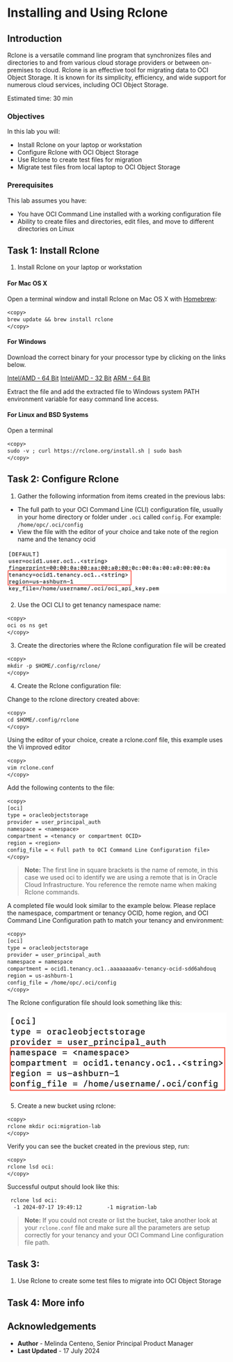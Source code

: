 # Installing and Using Rclone

## Introduction
Rclone is a versatile command line program that synchronizes files and directories to and from various cloud storage providers or between on-premises to cloud. Rclone is an effective tool for migrating data to OCI Object Storage. It is known for its simplicity, efficiency, and wide support for numerous cloud services, including OCI Object Storage. 

Estimated time: 30 min

### Objectives

In this lab you will:
- Install Rclone on your laptop or workstation
- Configure Rclone with OCI Object Storage
- Use Rclone to create test files for migration
- Migrate test files from local laptop to OCI Object Storage

### Prerequisites

This lab assumes you have:
* You have OCI Command Line installed with a working configuration file
* Ability to create files and directories, edit files, and move to different directories on Linux

## Task 1: Install Rclone

1. Install Rclone on your laptop or workstation

#### For Mac OS X

Open a terminal window and install Rclone on Mac OS X with [Homebrew](https://docs.brew.sh/Installation):

  ```
  <copy>
  brew update && brew install rclone
  </copy>
  ```

#### For Windows

Download the correct binary for your processor type by clicking on the links below.

  [Intel/AMD - 64 Bit](https://downloads.rclone.org/rclone-current-windows-amd64.zip)
  [Intel/AMD - 32 Bit](https://downloads.rclone.org/rclone-current-windows-386.zip)
  [ARM - 64 Bit](https://downloads.rclone.org/rclone-current-windows-arm64.zip)

Extract the file and add the extracted file to Windows system PATH environment variable for easy command line access.

#### For Linux and BSD Systems

Open a terminal
  ```
  <copy>
  sudo -v ; curl https://rclone.org/install.sh | sudo bash
  </copy>
  ```

## Task 2: Configure Rclone

1. Gather the following information from items created in the previous labs:

  * The full path to your OCI Command Line (CLI) configuration file, usually in your home directory or folder under `.oci` called `config`. For example: `/home/opc/.oci/config`
  * View the file with the editor of your choice and take note of the region name and the tenancy ocid
 
   ![Image of OCI configuration file](images/config_file.png)

2. Use the OCI CLI to get tenancy namespace name:

  ```
  <copy>
  oci os ns get
  </copy>
  ```

3. Create the directories where the Rclone configuration file will be created

  ```
  <copy>
  mkdir -p $HOME/.config/rclone/
  </copy>
  ```

4. Create the Rclone configuration file:

Change to the rclone directory created above:

  ```
  <copy>
  cd $HOME/.config/rclone
  </copy>
  ```

Using the editor of your choice, create a rclone.conf file, this example uses the Vi improved editor

  ```
  <copy>
  vim rclone.conf
  </copy>
  ```

Add the following contents to the file:

  ```
  <copy>
  [oci]
  type = oracleobjectstorage
  provider = user_principal_auth
  namespace = <namespace>
  compartment = <tenancy or compartment OCID>
  region = <region>
  config_file = < Full path to OCI Command Line Configuration file>
  </copy>
  ```
> **Note:** The first line in square brackets is the name of remote, in this case we used oci to identify we are using a remote that is in Oracle Cloud Infrastructure. You reference the remote name when making Rclone commands.

A completed file would look similar to the example below. Please replace the namespace, compartment or tenancy OCID, home region, and OCI Command Line Configuration path to match your tenancy and environment:

  ```
  <copy>
  [oci]
  type = oracleobjectstorage
  provider = user_principal_auth
  namespace = namespace
  compartment = ocid1.tenancy.oc1..aaaaaaaa6v-tenancy-ocid-sdd6ahdouq
  region = us-ashburn-1
  config_file = /home/opc/.oci/config
  </copy>
  ```

The Rclone configuration file should look something like this:

   ![Image of Rclone configuration file](images/rclone_conf.png)

5. Create a new bucket using rclone:

  ```
  <copy>
  rclone mkdir oci:migration-lab
  </copy>
  ```

Verify you can see the bucket created in the previous step, run:
  ```
  <copy>
  rclone lsd oci:
  </copy>
  ```
Successful output should look like this:
  ```
   rclone lsd oci:
    -1 2024-07-17 19:49:12        -1 migration-lab
  ```

> **Note:** If you could not create or list the bucket, take another look at your `rclone.conf` file and make sure all the parameters are setup correctly for your tenancy and your OCI Command Line configuration file path.

## Task 3:
1. Use Rclone to create some test files to migrate into OCI Object Storage

## Task 4: More info

## Acknowledgements

* **Author** - Melinda Centeno, Senior Principal Product Manager
* **Last Updated** - 17 July 2024

